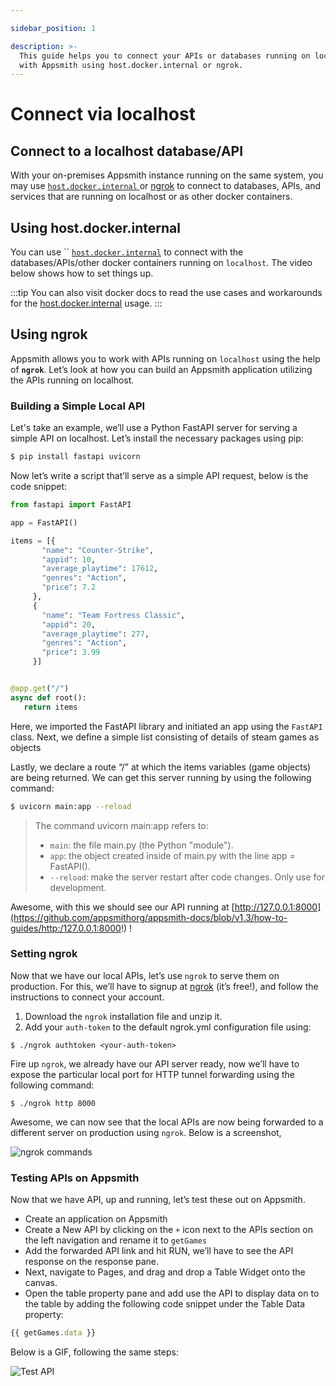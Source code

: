 ```yaml
---

sidebar_position: 1

description: >-
  This guide helps you to connect your APIs or databases running on localhost
  with Appsmith using host.docker.internal or ngrok.
---
```


# Connect via localhost

## Connect to a localhost database/API

With your on-premises Appsmith instance running on the same system, you may use [`host.docker.internal` ](how-to-work-with-local-apis-on-appsmith.md#using-docker-internal)or [ngrok](how-to-work-with-local-apis-on-appsmith.md#using-ngrok) to connect to databases, APIs, and services that are running on localhost or as other docker containers.

## Using host.docker.internal

You can use `` [`host.docker.internal`](https://docs.docker.com/desktop/networking/#i-want-to-connect-from-a-container-to-a-service-on-the-host) to connect with the databases/APIs/other docker containers running on `localhost`. The video below shows how to set things up.

:::tip
You can also visit docker docs to read the use cases and workarounds for the [host.docker.internal](https://docs.docker.com/desktop/networking/#use-cases-and-workarounds-for-all-platforms) usage.&#x20;
:::


 <object data="https://www.youtube.com/embed/4XlgsVekzhI" width='860px' height='515px'></object> 


## Using ngrok

Appsmith allows you to work with APIs running on `localhost` using the help of **`ngrok`**. Let’s look at how you can build an Appsmith application utilizing the APIs running on localhost.



 <object data="https://www.youtube.com/embed/IUX2rXmS17E" width='860px' height='515px'></object> 



### Building a Simple Local API

Let's take an example, we’ll use a Python FastAPI server for serving a simple API on localhost. Let’s install the necessary packages using pip:

```bash
$ pip install fastapi uvicorn
```

Now let’s write a script that’ll serve as a simple API request, below is the code snippet:

```python
from fastapi import FastAPI

app = FastAPI()

items = [{     
       "name": "Counter-Strike",
       "appid": 10,
       "average_playtime": 17612,
       "genres": "Action",
       "price": 7.2
     },
     {
       "name": "Team Fortress Classic",
       "appid": 20,
       "average_playtime": 277,
       "genres": "Action",
       "price": 3.99
     }]


@app.get("/")
async def root():
   return items
```

Here, we imported the FastAPI library and initiated an app using the `FastAPI` class. Next, we define a simple list consisting of details of steam games as objects

Lastly, we declare a route “/” at which the items variables (game objects) are being returned. We can get this server running by using the following command:

```bash
$ uvicorn main:app --reload
```

> The command uvicorn main:app refers to:
>
> * `main`: the file main.py (the Python "module").
> * `app`: the object created inside of main.py with the line app = FastAPI().
> * `--reload`: make the server restart after code changes. Only use for development.

Awesome, with this we should see our API running at [http://127.0.0.1:8000](https://github.com/appsmithorg/appsmith-docs/blob/v1.3/how-to-guides/http:/127.0.0.1:8000!) !

### Setting ngrok

Now that we have our local APIs, let’s use `ngrok` to serve them on production. For this, we’ll have to signup at [ngrok](https://dashboard.ngrok.com/get-started/setup) (it’s free!), and follow the instructions to connect your account.

1. Download the `ngrok` installation file and unzip it.
2. Add your `auth-token` to the default ngrok.yml configuration file using:

```
$ ./ngrok authtoken <your-auth-token>
```

Fire up `ngrok`, we already have our API server ready, now we’ll have to expose the particular local port for HTTP tunnel forwarding using the following command:

```
$ ./ngrok http 8000
```

Awesome, we can now see that the local APIs are now being forwarded to a different server on production using `ngrok`. Below is a screenshot,

![ngrok commands](https://lh5.googleusercontent.com/5Qdqw3U5EYtDk5EhpWrTrrUw5EcKPqZGE8xX2W7NjazBd\_cdSQZNUgVkUzkQXjG0NqCusqQW4ftUp3GAOg794gsWCZpXrDi1lmtBF7ZplJ5lAAcdsc\_hfKOFr93KebVE4nZ1JKp9)

### Testing APIs on Appsmith

Now that we have API, up and running, let’s test these out on Appsmith.

* Create an application on Appsmith
* Create a New API by clicking on the `+` icon next to the APIs section on the left navigation and rename it to `getGames`
* Add the forwarded API link and hit RUN, we’ll have to see the API response on the response pane.
* Next, navigate to Pages, and drag and drop a Table Widget onto the canvas.
* Open the table property pane and add use the API to display data on to the table by adding the following code snippet under the Table Data property:

```javascript
{{ getGames.data }}
```

Below is a GIF, following the same steps:

![Test API](/img/NGROK.gif)
